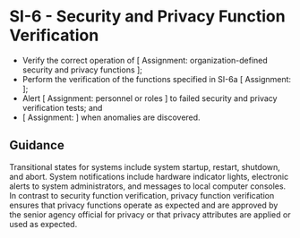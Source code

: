 # SI-6 - Security and Privacy Function Verification
- Verify the correct operation of \[ Assignment: organization-defined security and privacy functions \];
- Perform the verification of the functions specified in SI-6a \[ Assignment:  \];
- Alert \[ Assignment: personnel or roles \] to failed security and privacy verification tests; and
-  \[ Assignment:  \] when anomalies are discovered.
## Guidance
Transitional states for systems include system startup, restart, shutdown, and abort. System notifications include hardware indicator lights, electronic alerts to system administrators, and messages to local computer consoles. In contrast to security function verification, privacy function verification ensures that privacy functions operate as expected and are approved by the senior agency official for privacy or that privacy attributes are applied or used as expected.